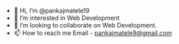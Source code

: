 - 👋 Hi, I’m @pankajmatele19
- 👀 I’m interested in Web Development
- 💞️ I’m looking to collaborate on Web Development.
- 📫 How to reach me Email - pankajmatele9@gmail.com

<!---
pankajmatele19/pankajmatele19 is a ✨ special ✨ repository because its `README.md` (this file) appears on your GitHub profile.
You can click the Preview link to take a look at your changes.
--->
